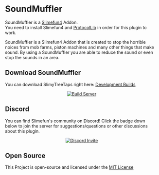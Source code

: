 # SoundMuffler
SoundMuffler is a [Slimefun4](https://github.com/TheBusyBiscuit/Slimefun4/) Addon.<br>
You need to install Slimefun4 and [ProtocolLib](https://www.spigotmc.org/resources/protocollib.1997/) in order for this plugin to work.

SoundMuffler is a Slimefun4 Addon that is created to stop the horrible noices from mob farms, piston machines and many other things that make sound.
By using a SoundMuffler you are able to reduce the sound or even stop the sounds in an area.<br>


## Download SoundMuffler
You can download SlimyTreeTaps right here: [Development Builds](https://thebusybiscuit.github.io/builds/J3fftw1/SlimeXpansion/master/)

<p align="center">
  <a href="https://thebusybiscuit.github.io/builds/J3fftw1/SlimeXpansion/master/">
    <img src="https://thebusybiscuit.github.io/builds/J3fftw1/SlimeXpansion/master/badge.svg" alt="Build Server"/>
  </a>
</p>

## Discord
You can find Slimefun's community on Discord!
Click the badge down below to join the server for suggestions/questions or other discussions about this plugin.
<p align="center">
  <a href="https://discord.gg/fsD4Bkh">
    <img src="https://img.shields.io/discord/565557184348422174?color=7289DA&label=Discord&style=for-the-badge" alt="Discord Invite"/>
  </a>
</p>

## Open Source
This Project is open-source and licensed under the [MIT License](https://github.com/TheBusyBiscuit/SlimyTreeTaps/blob/master/LICENSE)
